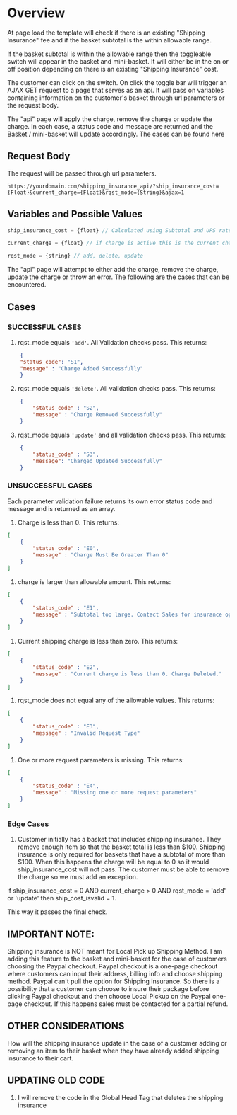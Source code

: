  # Overview

At page load the template will check if there is an existing "Shipping Insurance" fee and if the basket subtotal is the within allowable range.

If the basket subtotal is within the allowable range then the toggleable switch will appear in the basket and mini-basket. It will either be in the on or off position depending on there is an existing "Shipping Insurance" cost.

The customer can click on the switch. On click the toggle bar will trigger an AJAX GET request to a page that serves as an api. It will pass on variables containing information on the customer's basket through url parameters or the request body.

The "api" page will apply the charge, remove the charge or update the charge. In each case, a status code and message are returned and the Basket / mini-basket will update accordingly. The cases can be found here

## Request Body
The request will be  passed through url parameters.

```https://yourdomain.com/shipping_insurance_api/?ship_insurance_cost={Float}&current_charge={Float}&rqst_mode={String}&ajax=1```

## Variables and Possible Values

```javascript
ship_insurance_cost = {float} // Calculated using Subtotal and UPS rates.

current_charge = {float} // if charge is active this is the current charge

rqst_mode = {string} // add, delete, update
```

The "api" page will attempt to either add the charge, remove the charge, update the charge or throw an error. The following are the cases that can be encountered.

## Cases
### SUCCESSFUL CASES
1. rqst_mode equals ```'add'```. All Validation checks pass. This returns:
```json
    {
    "status_code": "S1",
    "message" : "Charge Added Successfully"
    }
```
2. rqst_mode equals ```'delete'```. All validation checks pass. This returns:
```json
    {
        "status_code" : "S2",
        "message" : "Charge Removed Successfully"
    }
```
3. rqst_mode equals ```'update'``` and all validation checks pass. This returns:
```json
    {
        "status_code" : "S3",
        "message": "Charged Updated Successfully"
    }
```

### UNSUCCESSFUL CASES 
Each parameter validation failure returns its own error status code and message and is returned as an array.

1. Charge is less than 0. This returns:
```json
[
    {
        "status_code" : "E0",
        "message" : "Charge Must Be Greater Than 0"
    }
]
```
1. charge is larger than allowable amount. This returns:
```json
[
    {
        "status_code" : "E1",
        "message" : "Subtotal too large. Contact Sales for insurance options"
    }
]
```
1. Current shipping charge is less than zero. This returns:
```json
[
    {
        "status_code" : "E2",
        "message" : "Current charge is less than 0. Charge Deleted."
    }
]
```
1. rqst_mode does not equal any of the allowable values. This returns:
```json
[
    {
        "status_code" : "E3",
        "message" : "Invalid Request Type"
    }
]
```
1. One or more request parameters is missing. This returns:
```json
[
    {
        "status_code" : "E4",
        "message" : "Missing one or more request parameters"
    }
]
```

### Edge Cases
1. Customer initially has a basket that includes shipping insurance. They remove enough item so that the basket total is less than $100. Shipping insurance is only required for baskets that have a subtotal of more than $100. When this happens the charge will be equal to 0 so it would ship_insurance_cost will not pass. The customer must be able to remove the charge so we must add an exception.

if ship_insurance_cost = 0 AND current_charge > 0 AND rqst_mode = 'add' or 'update' then ship_cost_isvalid = 1.

This way it passes the final check.


## IMPORTANT NOTE: 
Shipping insurance is NOT meant for Local Pick up Shipping Method. I am adding this feature to the basket and mini-basket for the case of customers choosing the Paypal checkout.
Paypal checkout is a one-page checkout where customers can input their address, billing info and choose shipping method. Paypal can't pull the option for Shipping Insurance. So there is
a possibility that a customer can choose to insure their package before clicking Paypal checkout and then choose Local Pickup on the Paypal one-page checkout. If this happens sales 
must be contacted for a partial refund.

## OTHER CONSIDERATIONS
 How will the shipping insurance update in the case of a customer adding or removing an item to their basket when they have already added shipping insurance to their cart.

## UPDATING OLD CODE
1. I will remove the code in the Global Head Tag that deletes the shipping insurance
